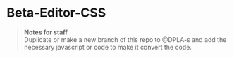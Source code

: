 # Beta-Editor-CSS
> __Notes for staff__<br>Duplicate or make a new branch of this repo to @DPLA-s and add the necessary javascript or code to make it convert the code.
